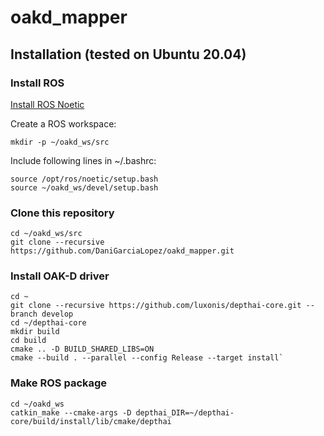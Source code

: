 # oakd_mapper

## Installation (tested on Ubuntu 20.04)
### Install ROS
[Install ROS Noetic](http://wiki.ros.org/noetic/Installation/Debian)

Create a ROS workspace:
```
mkdir -p ~/oakd_ws/src
```
Include following lines in ~/.bashrc:
```
source /opt/ros/noetic/setup.bash
source ~/oakd_ws/devel/setup.bash
```

### Clone this repository
```
cd ~/oakd_ws/src
git clone --recursive https://github.com/DaniGarciaLopez/oakd_mapper.git
```
### Install OAK-D driver
```
cd ~
git clone --recursive https://github.com/luxonis/depthai-core.git --branch develop
cd ~/depthai-core
mkdir build
cd build
cmake .. -D BUILD_SHARED_LIBS=ON
cmake --build . --parallel --config Release --target install`  
```
### Make ROS package
```
cd ~/oakd_ws
catkin_make --cmake-args -D depthai_DIR=~/depthai-core/build/install/lib/cmake/depthai
```



